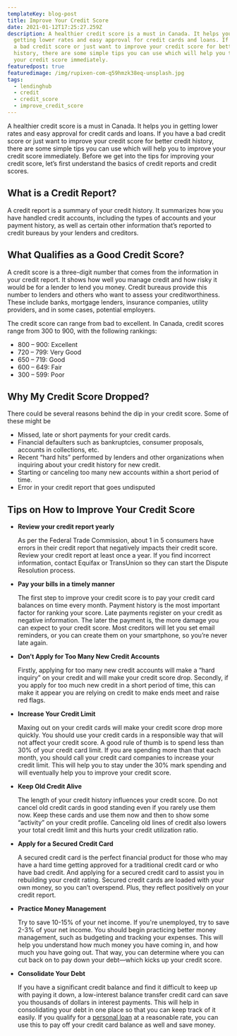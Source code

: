```yaml
---
templateKey: blog-post
title: Improve Your Credit Score
date: 2021-01-12T17:25:27.259Z
description: A healthier credit score is a must in Canada. It helps you in
  getting lower rates and easy approval for credit cards and loans. If you have
  a bad credit score or just want to improve your credit score for better credit
  history, there are some simple tips you can use which will help you to improve
  your credit score immediately.
featuredpost: true
featuredimage: /img/rupixen-com-q59hmzk38eq-unsplash.jpg
tags:
  - lendinghub
  - credit
  - credit_score
  - improve_credit_score
---
```

A healthier credit score is a must in Canada. It helps you in getting lower rates and easy approval for credit cards and loans. If you have a bad credit score or just want to improve your credit score for better credit history, there are some simple tips you can use which will help you to improve your credit score immediately. Before we get into the tips for improving your credit score, let’s first understand the basics of credit reports and credit scores.

## **What is a Credit Report?**

A credit report is a summary of your credit history. It summarizes how you have handled credit accounts, including the types of accounts and your payment history, as well as certain other information that’s reported to credit bureaus by your lenders and creditors.

## **What Qualifies as a Good Credit Score?**

A credit score is a three-digit number that comes from the information in your credit report. It shows how well you manage credit and how risky it would be for a lender to lend you money. Credit bureaus provide this number to lenders and others who want to assess your creditworthiness. These include banks, mortgage lenders, insurance companies, utility providers, and in some cases, potential employers.

The credit score can range from bad to excellent. In Canada, credit scores range from 300 to 900, with the following rankings:

* 800 – 900: Excellent
* 720 – 799: Very Good
* 650 – 719: Good
* 600 – 649: Fair
* 300 – 599: Poor

## **Why My Credit Score Dropped?**

There could be several reasons behind the dip in your credit score. Some of these might be

* Missed, late or short payments for your credit cards.
* Financial defaulters such as bankruptcies, consumer proposals, accounts in collections, etc.
* Recent “hard hits” performed by lenders and other organizations when inquiring about your credit history for new credit.
* Starting or canceling too many new accounts within a short period of time.
* Error in your credit report that goes undisputed

## **Tips on How to Improve Your Credit Score**

* **Review your credit report yearly**

  As per the Federal Trade Commission, about 1 in 5 consumers have errors in their credit report that negatively impacts their credit score. Review your credit report at least once a year. If you find incorrect information, contact Equifax or [](https://www.transunion.ca/assistance/credit-report-disputes)TransUnion so they can start the Dispute Resolution process.
* **Pay your bills in a timely manner**

  The first step to improve your credit score is to pay your credit card balances on time every month. Payment history is the most important factor for ranking your score. Late payments register on your credit as negative information. The later the payment is, the more damage you can expect to your credit score. Most creditors will let you set email reminders, or you can create them on your smartphone, so you’re never late again.
* **Don’t Apply for Too Many New Credit Accounts**

  Firstly, applying for too many new credit accounts will make a “hard inquiry” on your credit and will make your credit score drop. Secondly, if you apply for too much new credit in a short period of time, this can make it appear you are relying on credit to make ends meet and raise red flags.
* **Increase Your Credit Limit**

  Maxing out on your credit cards will make your credit score drop more quickly. You should use your credit cards in a responsible way that will not affect your credit score. A good rule of thumb is to spend less than 30% of your credit card limit. If you are spending more than that each month, you should call your credit card companies to increase your credit limit. This will help you to stay under the 30% mark spending and will eventually help you to improve your credit score.
* **Keep Old Credit Alive**

  The length of your credit history influences your credit score. Do not cancel old credit cards in good standing even if you rarely use them now. Keep these cards and use them now and then to show some “activity” on your credit profile. Canceling old lines of credit also lowers your total credit limit and this hurts your credit utilization ratio.
* **Apply for a Secured Credit Card**

  A secured credit card is the perfect financial product for those who may have a hard time getting approved for a traditional credit card or who have bad credit. And applying for a secured credit card to assist you in rebuilding your credit rating. Secured credit cards are loaded with your own money, so you can’t overspend. Plus, they reflect positively on your credit report.
* **Practice Money Management**

  Try to save 10-15% of your net income. If you're unemployed, try to save 2-3% of your net income. You should begin practicing better money management, such as budgeting and tracking your expenses. This will help you understand how much money you have coming in, and how much you have going out. That way, you can determine where you can cut back on to pay down your debt—which kicks up your credit score.
* **Consolidate Your Debt**

  If you have a significant credit balance and find it difficult to keep up with paying it down, a low-interest balance transfer credit card can save you thousands of dollars in interest payments. This will help in consolidating your debt in one place so that you can keep track of it easily. If you qualify for a [personal loan](https://www.savvynewcanadians.com/personal-loans-interest-rates-canada/) at a reasonable rate, you can use this to pay off your credit card balance as well and save money.